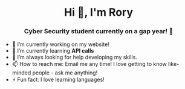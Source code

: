 <h1 align="center">Hi 👋, I'm Rory</h1>
<h3 align="center">Cyber Security student currently on a gap year! </h3>


- 🔭 I’m currently working on my website!
- 🌱 I’m currently learning **API calls**
- 🤔 I’m always looking for help developing my skills.
- 📫 How to reach me: Email me any time! I love getting to know like-minded people - ask me anything!
- ⚡ Fun fact: I love learning languages!
